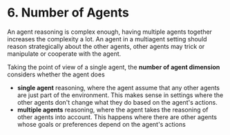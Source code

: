 # 6. Number of Agents
An agent reasoning is complex enough, having multiple agents together increases the complexity a lot.
An agent in a multiagent setting should reason strategically about the other agents, other agents may trick or manipulate or cooperate with the agent.

Taking the point of view of a single agent, the **number of agent dimension** considers whether the agent does
- **single agent** reasoning, where the agent assume that any other agents are just part of the environment. This makes sense in settings where the other agents don't change what they do based on the agent's actions.
- **multiple agents** reasoning, where the agent takes the reasoning of other agents into account. This happens where there are other agents whose goals or preferences depend on the agent's actions